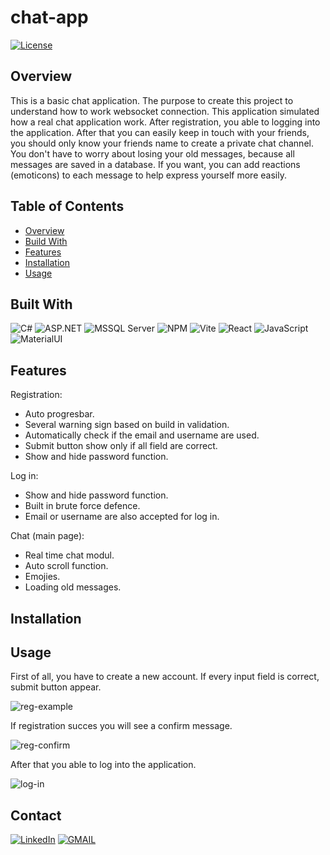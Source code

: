 # chat-app

[![License](https://img.shields.io/badge/license-Apache%202.0-blue.svg)](https://www.apache.org/licenses/LICENSE-2.0)

## Overview

This is a basic chat application. The purpose to create this project to understand how to work websocket connection. This application simulated how a real chat application  work. After registration, you able to logging into the application. After that you can easily keep in touch with your friends, you should only know your friends name to create a private chat channel. You don't have to worry about losing your old messages, because all messages are saved in a database. If you want, you can add reactions (emoticons) to each message to help express yourself more easily.

## Table of Contents

- [Overview](#overview)
- [Build With](#build-with)
- [Features](#features)
- [Installation](#installation)
- [Usage](#usage)


## Built With

![C#](https://img.shields.io/badge/C%23-239120?style=for-the-badge&logo=csharp&logoColor=white)
![ASP.NET](https://img.shields.io/badge/ASP.NET-5C2D91?style=for-the-badge&logo=.net&logoColor=white)
![MSSQL Server](https://img.shields.io/badge/Microsoft%20SQL%20Server-CC2927?style=for-the-badge&logo=microsoft%20sql%20server&logoColor=white)
![NPM](https://img.shields.io/badge/npm-CB3837?style=for-the-badge&logo=npm&logoColor=white)
![Vite](https://img.shields.io/badge/Vite-B73BFE?style=for-the-badge&logo=vite&logoColor=FFD62E)
![React](https://img.shields.io/badge/React-20232A?style=for-the-badge&logo=react&logoColor=61DAFB)
![JavaScript](https://img.shields.io/badge/JavaScript-323330?style=for-the-badge&logo=javascript&logoColor=F7DF1E)
![MaterialUI](https://img.shields.io/badge/Material%20UI-007FFF?style=for-the-badge&logo=mui&logoColor=white)


## Features

Registration:
- Auto progresbar.
- Several warning sign based on build in validation.
- Automatically check if the email and username are used.
- Submit button show only if all field are correct.
- Show and hide password function.

Log in:
+ Show and hide password function.
+ Built in brute force defence.
+ Email or username are also accepted for log in.

Chat (main page):
+ Real time chat modul.
+ Auto scroll function.
+ Emojies.
+ Loading old messages.
    

## Installation



## Usage

First of all, you have to create a new account. If every input field is correct, submit button appear.

![reg-example](https://github.com/alma100/chat-app/assets/89401657/932c7b4b-78c7-4702-b627-48719efdd200)

If registration succes you will see a confirm message.

![reg-confirm](https://github.com/alma100/chat-app/assets/89401657/48fe66d3-cd45-40d4-a90f-41c104bf20e4)

After that you able to log into the application.

![log-in](https://github.com/alma100/chat-app/assets/89401657/3b819343-c305-4596-baf6-9594573e4a95)





## Contact

[![LinkedIn](https://img.shields.io/badge/LinkedIn-0077B5?style=for-the-badge&logo=linkedin&logoColor=white)](https://www.linkedin.com/in/aba-s%C3%A1muel-grin%C3%A1cz-25b69729b/)
[![GMAIL](https://img.shields.io/badge/Gmail-D14836?style=for-the-badge&logo=gmail&logoColor=white)](mailto:grinacza@gmail.com)



